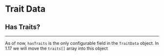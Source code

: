 # **Trait Data**

## **Has Traits?**
***

As of now, `hasTraits` is the only configurable field in the `TraitData` object. In 1.17 we will move the `traits[]` array into this object 
<!--stackedit_data:
eyJoaXN0b3J5IjpbLTc2OTg3NzYxN119
-->